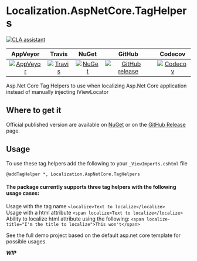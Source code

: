 # Localization.AspNetCore.TagHelpers

[![CLA assistant](https://cla-assistant.io/readme/badge/WormieCorp/Localization.AspNetCore.TagHelpers)](https://cla-assistant.io/WormieCorp/Localization.AspNetCore.TagHelpers)

| AppVeyor | Travis | NuGet | GitHub | Codecov |
| :------: | :----: | :---: | :----: | :-----: |
| [![AppVeyor](https://img.shields.io/appveyor/ci/AdmiringWorm/localization-aspnetcore-taghelpers.svg)](https://ci.appveyor.com/project/AdmiringWorm/localization-aspnetcore-taghelpers) | [![Travis](https://img.shields.io/travis/WormieCorp/Localization.AspNetCore.TagHelpers.svg)](https://travis-ci.org/WormieCorp/Localization.AspNetCore.TagHelpers) | [![NuGet](https://img.shields.io/nuget/v/Localization.AspNetCore.TagHelpers.svg)](https://www.nuget.org/packages/Localization.AspNetCore.TagHelpers/) | [![GitHub release](https://img.shields.io/github/release/WormieCorp/Localization.AspNetCore.TagHelpers.svg)](https://github.com/WormieCorp/Localization.AspNetCore.TagHelpers/releases) | [![Codecov](https://codecov.io/github/WormieCorp/Localization.AspNetCore.TagHelpers/coverage.svg)](https://codecov.io/github/WormieCorp/Localization.AspNetCore.TagHelpers) |

Asp.Net Core Tag Helpers to use when localizing Asp.Net Core application instead of manually injecting IViewLocator

## Where to get it
Official published version are available on [NuGet](https://www.nuget.org/packages/Localization.AspNetCore.TagHelpers/)
or on the [GitHub Release](https://github.com/WormieCorp/Localization.AspNetCore.TagHelpers/releases) page.

## Usage
To use these tag helpers add the following to your `_ViewImports.cshtml` file
```
@addTagHelper *, Localization.AspNetCore.TagHelpers
```
#### The package currently supports three tag helpers with the following usage cases:
Usage with the tag name `<localize>Text to localize</localize>`  
Usage with a html attribute `<span localize>Text to localize</localize>`  
Ability to localize html attribute using the following: `<span localize-title="I'm the title to localize">This won't</span>`

See the full demo project based on the default asp.net core template for possible usages.


***WIP***
